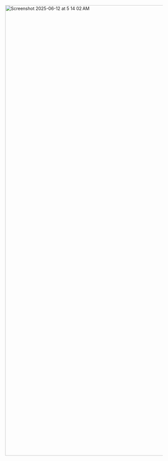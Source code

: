 <img width="1440" alt="Screenshot 2025-06-12 at 5 14 02 AM" src="https://github.com/user-attachments/assets/6bfe829f-af67-4087-beea-85767754c74b" />
